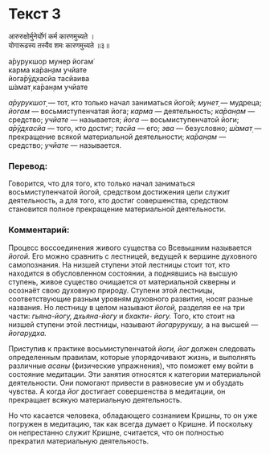 # Текст 3

आरुरुक्षोर्मुनेर्योगं कर्म कारणमुच्यते ।  
योगारूढस्य तस्यैव शमः कारणमुच्यते ॥३॥

а̄рурукшор мунер йогам̇  
карма ка̄ран̣ам учйате  
йога̄рӯд̣хасйа тасйаива  
ш́амат̣ ка̄ран̣ам учйате

_а̄рурукшот̣_ — тот, кто только начал заниматься йогой; _мунет̣_ — мудреца; _йогам_ — восьмиступенчатая йога; _карма_ — деятельность; _ка̄ран̣ам_ — средство; _учйате_ — называется; _йога_ — восьмиступенчатой йоги; _а̄рӯд̣хасйа_ — того, кто достиг; _тасйа_ — его; _эва_ — безусловно; _ш́амат̣_ — прекращение всякой материальной деятельности; _ка̄ран̣ам_ — средство; _учйате_ — называется.

### Перевод:

Говорится, что для того, кто только начал заниматься восьмиступенчатой йогой, средством достижения цели служит деятельность, а для того, кто достиг совершенства, средством становится полное прекращение материальной деятельности.

### Комментарий:

Процесс воссоединения живого существа со Всевышним называется _йогой._ Его можно сравнить с лестницей, ведущей к вершине духовного самопознания. На низшей ступени этой лестницы стоит тот, кто находится в обусловленном состоянии, а поднявшись на высшую ступень, живое существо очищается от материальной скверны и осознаёт свою духовную природу. Ступени этой лестницы, соответствующие разным уровням духовного развития, носят разные названия. Но лестницу в целом называют _йогой,_ разделяя ее на три части: _гьяна-йогу, дхьяна-йогу_ и _бхакти- йогу._ Того, кто стоит на низшей ступени этой лестницы, называют _йогарурукшу,_ а на высшей — _йогарудха._

Приступив к практике восьмиступенчатой _йоги, йог_ должен следовать определенным правилам, которые упорядочивают жизнь, и выполнять различные _асаны_ (физические упражнения), что поможет ему войти в состояние медитации. Эти занятия относятся к категории материальной деятельности. Они помогают привести в равновесие ум и обуздать чувства. А когда _йог_ достигает совершенства в медитации, он прекращает всякую материальную деятельность.

Но что касается человека, обладающего сознанием Кришны, то он уже погружен в медитацию, так как всегда думает о Кришне. И поскольку он непрестанно служит Кришне, считается, что он полностью прекратил материальную деятельность.